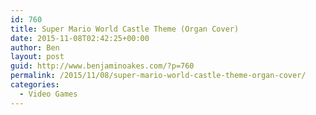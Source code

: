 ```yaml
---
id: 760
title: Super Mario World Castle Theme (Organ Cover)
date: 2015-11-08T02:42:25+00:00
author: Ben
layout: post
guid: http://www.benjaminoakes.com/?p=760
permalink: /2015/11/08/super-mario-world-castle-theme-organ-cover/
categories:
  - Video Games
---
```


